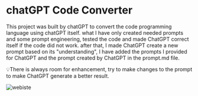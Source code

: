 # chatGPT Code Converter 

This project was built by chatGPT to convert the code programming language using chatGPT itself.
what I have  only created needed prompts and some prompt engineering, tested the code and made ChatGPT correct itself if the code did not work. after that, I made ChatGPT create a new prompt based on its "understanding", I have added the prompts I provided for ChatGPT and the prompt created by ChatGPT in the prompt.md file.
 
💡There is always room for enhancement, try to make changes to the prompt to make ChatGPT generate a better result.

![webiste](https://i.ibb.co/gDzd0sj/Animation.gif)
